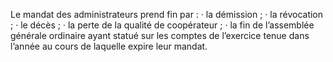 Le mandat des administrateurs prend fin par :
· la démission ;
· la révocation ;
· le décès ;
· la perte de la qualité de coopérateur ;
· la fin de l’assemblée générale ordinaire ayant statué sur les comptes de l’exercice tenue
dans l’année au cours de laquelle expire leur mandat.